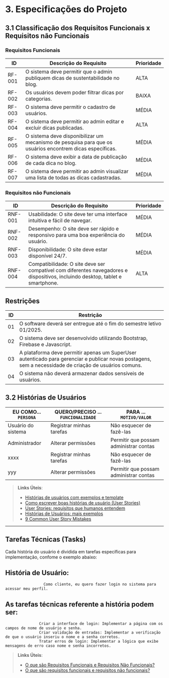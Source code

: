 
# 3. Especificações do Projeto

## 3.1 Classificação dos Requisitos Funcionais x Requisitos não Funcionais 

### Requisitos Funcionais

|ID    | Descrição do Requisito                                                                                     | Prioridade |
|------|------------------------------------------------------------------------------------------------------------|------------|
|RF-001| O sistema deve permitir que o admin publiquem dicas de sustentabilidade no blog.                           |    ALTA    | 
|RF-002| Os usuários devem poder filtrar dicas por categorias.                                                      |    BAIXA   |
|RF-003| O sistema deve permitir o cadastro de usuários.                                                            |    MÉDIA   |
|RF-004| O sistema deve permitir ao admin editar e excluir dicas publicadas.                                        |    ALTA    |
|RF-005| O sistema deve disponibilizar um mecanismo de pesquisa para que os usuários encontrem dicas específicas.   |    MÉDIA   |
|RF-006| O sistema deve exibir a data de publicação de cada dica no blog.                                           |    MÉDIA   |
|RF-007| O sistema deve permitir ao admin visualizar uma lista de todas as dicas cadastradas.                       |    MÉDIA   |


### Requisitos não Funcionais

|ID     | Descrição do Requisito                                            |Prioridade |
|-------|-------------------------------------------------------------------|-----------|
|RNF-001| Usabilidade: O site deve ter uma interface intuitiva e fácil de navegar. |    MÉDIA  | 
|RNF-002| Desempenho: O site deve ser rápido e responsivo para uma boa experiência do usuário.         |    MÉDIA  | 
|RNF-003| Disponibilidade: O site deve estar disponível 24/7. |    MÉDIA  | 
|RNF-004| Compatibilidade: O site deve ser compatível com diferentes navegadores e dispositivos, incluindo desktop, tablet e smartphone.             |    ALTA  | 


## Restrições

|ID| Restrição                                                                                                                                             |
|--|-------------------------------------------------------------------------------------------------------------------------------------------------------|
|01| O software deverá ser entregue até o fim do semestre letivo 01/2025.                                                                                  |
|02| O sistema deve ser desenvolvido utilizando Bootstrap, Firebase e Javascript.                                                                          |
|03| A plataforma deve permitir apenas um SuperUser autenticado para gerenciar e publicar novas postagens, sem a necessidade de criação de usuários comuns.|
|04| O sistema não deverá armazenar dados sensíveis de usuários.                                                                                           |



## 3.2 Histórias de Usuários

|EU COMO... `PERSONA`| QUERO/PRECISO ... `FUNCIONALIDADE` |PARA ... `MOTIVO/VALOR`                 |
|--------------------|------------------------------------|----------------------------------------|
|Usuário do sistema  | Registrar minhas tarefas           | Não esquecer de fazê-las               |
|Administrador       | Alterar permissões                 | Permitir que possam administrar contas |
|  xxxx              | Registrar minhas tarefas           | Não esquecer de fazê-las               |
|  yyy               | Alterar permissões                 | Permitir que possam administrar contas |




> **Links Úteis**:
> - [Histórias de usuários com exemplos e template](https://www.atlassian.com/br/agile/project-management/user-stories)
> - [Como escrever boas histórias de usuário (User Stories)](https://medium.com/vertice/como-escrever-boas-users-stories-hist%C3%B3rias-de-usu%C3%A1rios-b29c75043fac)
> - [User Stories: requisitos que humanos entendem](https://www.luiztools.com.br/post/user-stories-descricao-de-requisitos-que-humanos-entendem/)
> - [Histórias de Usuários: mais exemplos](https://www.reqview.com/doc/user-stories-example.html)
> - [9 Common User Story Mistakes](https://airfocus.com/blog/user-story-mistakes/)


-------------------------------------------------------------------------------------------------------------------------------------------

## Tarefas Técnicas (Tasks)

Cada história do usuário é dividida em tarefas específicas para implementação, confome o exemplo abaixo:

## História de Usuário: 
                     Como cliente, eu quero fazer login no sistema para acessar meu perfil.

## As tarefas técnicas referente a história podem ser:
                   Criar a interface de login: Implementar a página com os campos de nome de usuário e senha.
                   Criar validação de entradas: Implementar a verificação de que o usuário inseriu o nome e a senha corretos.
                   Tratar erros de login: Implementar a lógica que exibe mensagens de erro caso nome e senha incorretos.





> **Links Úteis**:
> - [O que são Requisitos Funcionais e Requisitos Não Funcionais?](https://codificar.com.br/requisitos-funcionais-nao-funcionais/)
> - [O que são requisitos funcionais e requisitos não funcionais?](https://analisederequisitos.com.br/requisitos-funcionais-e-requisitos-nao-funcionais-o-que-sao/)
